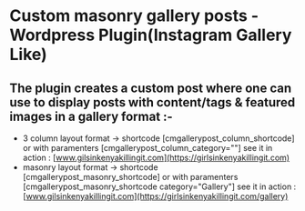 # Custom masonry gallery posts - Wordpress Plugin(Instagram Gallery Like)
## The plugin creates a custom post where one can use to display posts with content/tags & featured images in a gallery format :-
- 3 column layout format -> shortcode [cmgallerypost_column_shortcode] or with paramenters [cmgallerypost_column_category=""]
see it in action : [www.gilsinkenyakillingit.com](https://girlsinkenyakillingit.com)
- masonry layout format -> shortcode [cmgallerypost_masonry_shortcode] or with paramenters [cmgallerypost_masonry_shortcode category="Gallery"]
see it in action : [www.gilsinkenyakillingit.com](https://girlsinkenyakillingit.com/gallery)
